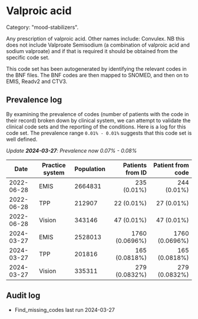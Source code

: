 # Valproic acid

Category: "mood-stabilizers".

Any prescription of valproic acid. Other names include: Convulex. NB this does not include Valproate Semisodium (a combination of valproic acid and sodium valproate) and if that is required it should be obtained from the specific code set.

This code set has been autogenerated by identifying the relevant codes in the BNF files. The BNF codes are then mapped to SNOMED, and then on to EMIS, Readv2 and CTV3.

## Prevalence log

By examining the prevalence of codes (number of patients with the code in their record) broken down by clinical system, we can attempt to validate the clinical code sets and the reporting of the conditions. Here is a log for this code set. The prevalence range `0.01% - 0.01%` suggests that this code set is well defined.

_Update **2024-03-27**: Prevalence now 0.07% - 0.08%_

| Date       | Practice system | Population | Patients from ID | Patient from code |
| ---------- | --------------- | ---------- | ---------------: | ----------------: |
| 2022-06-28 | EMIS            | 2664831    |      235 (0.01%) |       244 (0.01%) |
| 2022-06-28 | TPP             | 212907     |       22 (0.01%) |        27 (0.01%) |
| 2022-06-28 | Vision          | 343146     |       47 (0.01%) |        47 (0.01%) |
| 2024-03-27 | EMIS            | 2528013    |   1760 (0.0696%) |    1760 (0.0696%) |
| 2024-03-27 | TPP             | 201816     |    165 (0.0818%) |     165 (0.0818%) |
| 2024-03-27 | Vision          | 335311     |    279 (0.0832%) |     279 (0.0832%) |

## Audit log

- Find_missing_codes last run 2024-03-27
